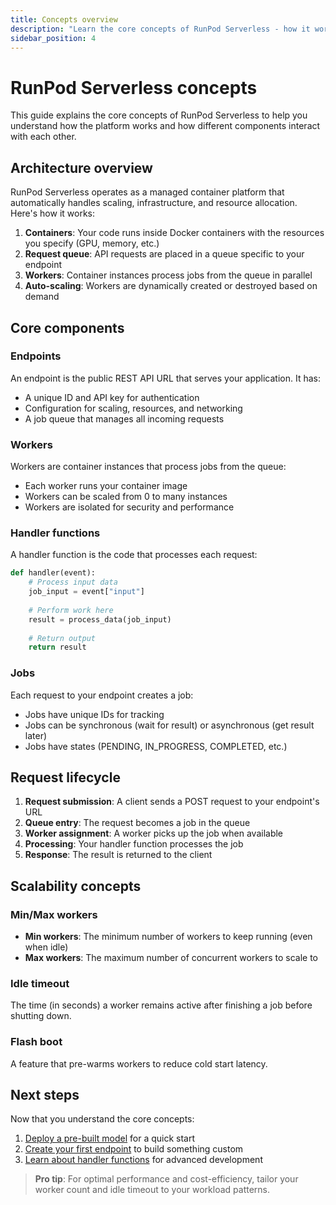 ```yaml
---
title: Concepts overview
description: "Learn the core concepts of RunPod Serverless - how it works, key components, and fundamental architecture. Understand workers, endpoints, and the request lifecycle."
sidebar_position: 4
---
```


# RunPod Serverless concepts

This guide explains the core concepts of RunPod Serverless to help you understand how the platform works and how different components interact with each other.

## Architecture overview

RunPod Serverless operates as a managed container platform that automatically handles scaling, infrastructure, and resource allocation. Here's how it works:

1. **Containers**: Your code runs inside Docker containers with the resources you specify (GPU, memory, etc.)
2. **Request queue**: API requests are placed in a queue specific to your endpoint
3. **Workers**: Container instances process jobs from the queue in parallel
4. **Auto-scaling**: Workers are dynamically created or destroyed based on demand

<!-- Architecture diagram will be added here in the future -->

## Core components

### Endpoints

An endpoint is the public REST API URL that serves your application. It has:

- A unique ID and API key for authentication
- Configuration for scaling, resources, and networking
- A job queue that manages all incoming requests

### Workers

Workers are container instances that process jobs from the queue:

- Each worker runs your container image
- Workers can be scaled from 0 to many instances
- Workers are isolated for security and performance

### Handler functions

A handler function is the code that processes each request:

```python
def handler(event):
    # Process input data
    job_input = event["input"]
    
    # Perform work here
    result = process_data(job_input)
    
    # Return output
    return result
```

### Jobs

Each request to your endpoint creates a job:

- Jobs have unique IDs for tracking
- Jobs can be synchronous (wait for result) or asynchronous (get result later)
- Jobs have states (PENDING, IN_PROGRESS, COMPLETED, etc.)

## Request lifecycle

1. **Request submission**: A client sends a POST request to your endpoint's URL
2. **Queue entry**: The request becomes a job in the queue
3. **Worker assignment**: A worker picks up the job when available
4. **Processing**: Your handler function processes the job
5. **Response**: The result is returned to the client

## Scalability concepts

### Min/Max workers

- **Min workers**: The minimum number of workers to keep running (even when idle)
- **Max workers**: The maximum number of concurrent workers to scale to

### Idle timeout

The time (in seconds) a worker remains active after finishing a job before shutting down.

### Flash boot

A feature that pre-warms workers to reduce cold start latency.

## Next steps

Now that you understand the core concepts:

1. [Deploy a pre-built model](quick-start/deploy-models.md) for a quick start
2. [Create your first endpoint](build/first-endpoint.md) to build something custom
3. [Learn about handler functions](workers/handlers/overview.md) for advanced development

> **Pro tip**: For optimal performance and cost-efficiency, tailor your worker count and idle timeout to your workload patterns.

<!--
### Endpoints

A Serverless Endpoint provides the REST API endpoint that serves your application.
You can create multiple endpoints for your application, each with its own configuration.

### Serverless handlers

Serverless handlers are the core of the Serverless platform.
They are the code that is executed when a request is made to a Serverless endpoint.
Handlers are written in Python and can be used to run any code that can be run in a Docker container.
-->
